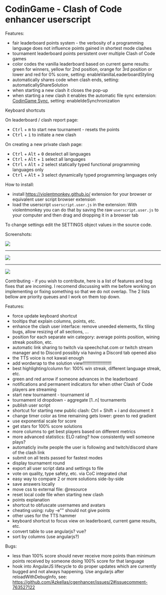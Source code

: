 # CodinGame - Clash of Code enhancer userscript

Features:

* fair leaderboard points system - the verbosity of a programming language does not influence points gained in shortest mode clashes
* tournament leaderboard points persistent over multiple Clash of Code games
* color codes the vanilla leaderboard based on current game results: green for winners, yellow for 2nd position, orange for 3rd position or lower and red for 0% score, setting: enableVanillaLeaderboardStyling
* automatically shares code when clash ends, setting: automaticallyShareSolution
* when starting a new clash it closes the pop-up
* when starting a new clash it enables the automatic file sync extension: [CodinGame Sync](https://www.codingame.com/forum/t/codingame-sync-beta/614), setting: enableIdeSynchronization

Keyboard shortcuts

On leaderboard / clash report page:

- <kbd>Ctrl</kbd> + <kbd>m</kbd> to start new tournament - resets the points
- <kbd>Ctrl</kbd> + <kbd>i</kbd> to initiate a new clash

On creating a new private clash page:

- <kbd>Ctrl</kbd> + <kbd>Alt</kbd> + <kbd>0</kbd> deselect all languages
- <kbd>Ctrl</kbd> + <kbd>Alt</kbd> + <kbd>1</kbd> select all languages
- <kbd>Ctrl</kbd> + <kbd>Alt</kbd> + <kbd>2</kbd> select statically typed functional programming languages only
- <kbd>Ctrl</kbd> + <kbd>Alt</kbd> + <kbd>3</kbd> select dynamically typed programming languages only

How to install:

* install https://violentmonkey.github.io/ extension for your browser or equivalent user script browser extension
* load the userscript `userscript.user.js` in the extension: With violentmonkey you can do that by saving the raw `userscript.user.js` to your computer and then drag and dropping it in a browser tab

To change settings edit the SETTINGS object values in the source code.

Screenshots:

![](images/screenshot1.png)

---

![](images/screenshot2.png)

---

![](images/screenshot3.png)

Contributing - if you wish to contribute, here is a list of features and bug fixes that are incoming. I recomend discussing with me before working on implementing or fixing something so that we do not overlap. The 2 lists bellow are priority queues and I work on them top down.

Features:

* force update keyboard shortcut
* tooltips that explain columns, points, etc.
* enhance the clash user interface: remove uneeded elements, fix tiling bugs, allow resizing of all sections, ... 
* position for each separate win category: average points position, wining streak position, etc.
* automatic link sharing to twitch via speechchat.com or twitch stream manager and to Discord possibly via having a Discord tab opened also
* the TTS voice is not kawaii enough
* add wordwrap to the solution view!!!!!!!!!!!!!!!!!!!!!!!
* best highlighting/column for: 100% win streak, different language streak, etc.
* green and red arrow if someone advances in the leaderboard
* notifications and permanent indicators for when other Clash of Code players are streaming
* start new tournament - tournament id
* tournament id dropdown - aggregate [1..n] tournaments
* publish user script
* shortcut for starting new public clash: Ctrl + Shift + i and document it
* change timer color as time remaining gets lower: green to red gradient
* use exponential scale for score
* get stars for 100% score solutions
* more columns to get best players based on different metrics
* more advanced statistics: ELO rating? how consistently well someone plays?
* automaticly invite people the user is following and twitch/discord share of the clash link
* submit on all tests passed for fastest modes
* display tournament round
* export all user script data and settings to file
* vote on quality, type safety, etc. via CoC integrated chat
* easy way to compare 2 or more solutions side-by-side
* save answers locally
* move css to external file: @resource
* reset local code file when starting new clash
* points explanation
* shortcut to obfuscate usernames and avatars
* cheating using: ruby -e"" should not give points
* other uses for the TTS hammer
* keyboard shortcut to focus view on leaderboard, current game results, etc.
* convert table to use angularjs? vue?
* sort by columns (use angularjs?)

Bugs:

* less than 100% score should never receive more points than minimum points received by someone doing 100% score for that language
* hook into AngularJS lifecycle to do proper updates which are currently bugged and not always happening. Use angularjs after reloadWithDebugInfo, see: https://github.com/Azkellas/cgenhancer/issues/2#issuecomment-763527122